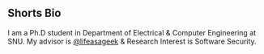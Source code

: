 ## Shorts Bio

I am a Ph.D student in Department of Electrical & Computer Engineering at SNU. My advisor is [@lifeasageek](https://lifeasageek.github.io/) & Research Interest is Software Security. 
